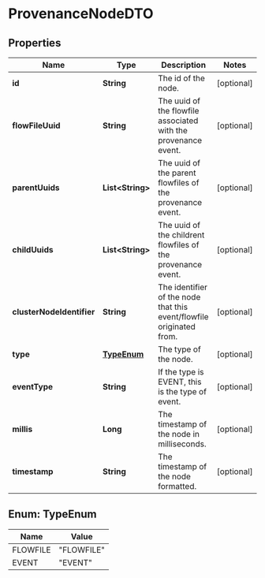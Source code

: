 

# ProvenanceNodeDTO

## Properties

Name | Type | Description | Notes
------------ | ------------- | ------------- | -------------
**id** | **String** | The id of the node. |  [optional]
**flowFileUuid** | **String** | The uuid of the flowfile associated with the provenance event. |  [optional]
**parentUuids** | **List&lt;String&gt;** | The uuid of the parent flowfiles of the provenance event. |  [optional]
**childUuids** | **List&lt;String&gt;** | The uuid of the childrent flowfiles of the provenance event. |  [optional]
**clusterNodeIdentifier** | **String** | The identifier of the node that this event/flowfile originated from. |  [optional]
**type** | [**TypeEnum**](#TypeEnum) | The type of the node. |  [optional]
**eventType** | **String** | If the type is EVENT, this is the type of event. |  [optional]
**millis** | **Long** | The timestamp of the node in milliseconds. |  [optional]
**timestamp** | **String** | The timestamp of the node formatted. |  [optional]



## Enum: TypeEnum

Name | Value
---- | -----
FLOWFILE | &quot;FLOWFILE&quot;
EVENT | &quot;EVENT&quot;



